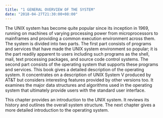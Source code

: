 ```yaml
---
title: "1 GENERAL OVERVIEW OF THE SYSTEM"
date: "2018-04-27T21:30:00+08:00"
---
```


The UNIX system has become quite popular since its inception in 1969, running on machines of varying processing power from microprocessors to mainframes and providing a common execution environment across them. The system is divided into two parts. The first part consists of programs and services that have made the UNIX system environment so popular; it is the part readily apparent to users including such programs as the shell, mail, text processing packages, and source code control systems. The second part consists of the operating system that supports these programs and services. This book gives a detailed description of the operating system. It concentrates on a description of UNIX System V produced by AT&T but considers interesting features provided by other versions too. It examines the major data structures and algorithms used in the operating system that ultimately provide users with the standard user interface.

This chapter provides an introduction to the UNIX system. It reviews its history and outlines the overall system structure. The next chapter gives a more detailed introduction to the operating system.